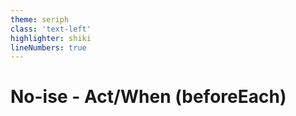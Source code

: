 ```yaml
---
theme: seriph
class: 'text-left'
highlighter: shiki
lineNumbers: true
---
```


# No-ise - Act/When (beforeEach)

```typescript


```

